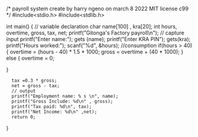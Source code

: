 
/*
payroll system
create by harry ngeno
on march 8 2022
MIT license
c99
*/
#include<stdio.h>
#include<stdlib.h>

int main()
    {
//   variable declaration
     char name[100] , kra[20];
     int hours, overtime, gross, tax, net;
     printf("Gitonga\'s Factory payroll\n");
     // capture input
     printf("Enter name:");
     gets (name);
     printf("Enter KRA PIN");
     gets(kra);
     printf("Hours worked:");
     scanf("%d", &hours);
     //consumption
      if(hours > 40) {
               overtime = (hours - 40) * 1.5 * 1000;
                gross = overtime + (40 * 1000);
       }
      else {
          overtime = 0;
    
 }
    
      tax =0.3 * gross;
      net = gross - tax;
      // output
      printf("Employment name: % s \n", name);
      printf("Gross Include: %d\n" , gross);
      printf("Tax paid: %d\n", tax);
      printf("Net Income: %d\n" ,net);
      return 0;
 }
    

